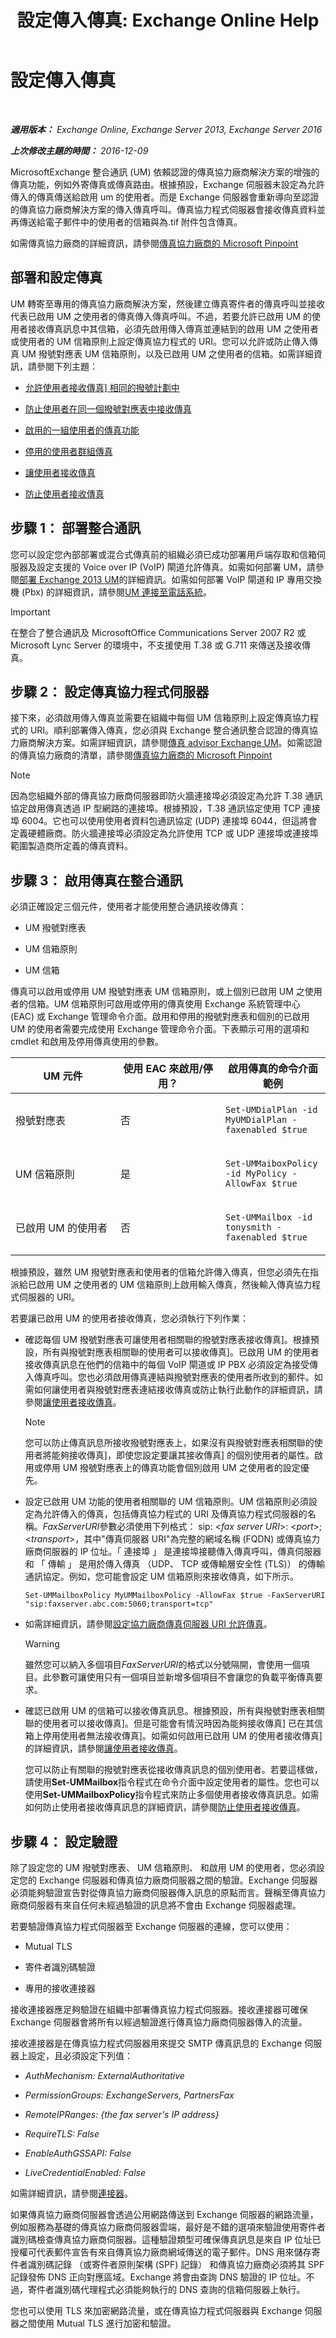 ﻿---
title: '設定傳入傳真: Exchange Online Help'
TOCTitle: 設定傳入傳真
ms:assetid: 5d3cae58-1690-424d-9bef-011911d0b608
ms:mtpsurl: https://technet.microsoft.com/zh-tw/library/Ee633468(v=EXCHG.150)
ms:contentKeyID: 52062333
ms.date: 05/23/2018
mtps_version: v=EXCHG.150
ms.translationtype: MT
---

# 設定傳入傳真

 

_**適用版本：** Exchange Online, Exchange Server 2013, Exchange Server 2016_

_**上次修改主題的時間：** 2016-12-09_

MicrosoftExchange 整合通訊 (UM) 依賴認證的傳真協力廠商解決方案的增強的傳真功能，例如外寄傳真或傳真路由。根據預設，Exchange 伺服器未設定為允許傳入的傳真傳送給啟用 um 的使用者。而是 Exchange 伺服器會重新導向至認證的傳真協力廠商解決方案的傳入傳真呼叫。傳真協力程式伺服器會接收傳真資料並再傳送給電子郵件中的使用者的信箱與為.tif 附件包含傳真。

如需傳真協力廠商的詳細資訊，請參閱[傳真協力廠商的 Microsoft Pinpoint](https://go.microsoft.com/fwlink/?linkid=190238)

## 部署和設定傳真

UM 轉寄至專用的傳真協力廠商解決方案，然後建立傳真寄件者的傳真呼叫並接收代表已啟用 UM 之使用者的傳真傳入傳真呼叫。不過，若要允許已啟用 UM 的使用者接收傳真訊息中其信箱，必須先啟用傳入傳真並連結到的啟用 UM 之使用者或使用者的 UM 信箱原則上設定傳真協力程式的 URI。您可以允許或防止傳入傳真 UM 撥號對應表 UM 信箱原則，以及已啟用 UM 之使用者的信箱。如需詳細資訊，請參閱下列主題：

  - [允許使用者接收傳真\] 相同的撥號計劃中](allow-users-in-the-same-dial-plan-to-receive-faxes-exchange-2013-help.md)

  - [防止使用者在同一個撥號對應表中接收傳真](prevent-users-in-the-same-dial-plan-from-receiving-faxes-exchange-2013-help.md)

  - [啟用的一組使用者的傳真功能](enable-faxing-for-a-group-of-users-exchange-2013-help.md)

  - [停用的使用者群組傳真](disable-faxing-for-a-group-of-users-exchange-2013-help.md)

  - [讓使用者接收傳真](enable-a-user-to-receive-faxes-exchange-2013-help.md)

  - [防止使用者接收傳真](prevent-a-user-from-receiving-faxes-exchange-2013-help.md)

## 步驟 1： 部署整合通訊

您可以設定您內部部署或混合式傳真前的組織必須已成功部署用戶端存取和信箱伺服器及設定支援的 Voice over IP (VoIP) 閘道允許傳真。如需如何部署 UM，請參閱[部署 Exchange 2013 UM](deploy-exchange-2013-um-exchange-2013-help.md)的詳細資訊。如需如何部署 VoIP 閘道和 IP 專用交換機 (Pbx) 的詳細資訊，請參閱[UM 連接至電話系統](connect-um-to-your-telephone-system-exchange-2013-help.md)。


> [!IMPORTANT]  
> 在整合了整合通訊及 MicrosoftOffice Communications Server 2007 R2 或 Microsoft Lync Server 的環境中，不支援使用 T.38 或 G.711 來傳送及接收傳真。




## 步驟 2： 設定傳真協力程式伺服器

接下來，必須啟用傳入傳真並需要在組織中每個 UM 信箱原則上設定傳真協力程式的 URI。順利部署傳入傳真，您必須與 Exchange 整合通訊整合認證的傳真協力廠商解決方案。如需詳細資訊，請參閱[傳真 advisor Exchange UM](fax-advisor-for-exchange-um-exchange-2013-help.md)。如需認證的傳真協力廠商的清單，請參閱[傳真協力廠商的 Microsoft Pinpoint](https://go.microsoft.com/fwlink/?linkid=190238)


> [!NOTE]  
> 因為您組織外部的傳真協力廠商伺服器即防火牆連接埠必須設定為允許 T.38 通訊協定啟用傳真透過 IP 型網路的連接埠。根據預設，T.38 通訊協定使用 TCP 連接埠 6004。它也可以使用使用者資料包通訊協定 (UDP) 連接埠 6044，但這將會定義硬體廠商。防火牆連接埠必須設定為允許使用 TCP 或 UDP 連接埠或連接埠範圍製造商所定義的傳真資料。




## 步驟 3： 啟用傳真在整合通訊

必須正確設定三個元件，使用者才能使用整合通訊接收傳真：

  - UM 撥號對應表

  - UM 信箱原則

  - UM 信箱

傳真可以啟用或停用 UM 撥號對應表 UM 信箱原則，或上個別已啟用 UM 之使用者的信箱。UM 信箱原則可啟用或停用的傳真使用 Exchange 系統管理中心 (EAC) 或 Exchange 管理命令介面。啟用和停用的撥號對應表和個別的已啟用 UM 的使用者需要完成使用 Exchange 管理命令介面。下表顯示可用的選項和 cmdlet 和啟用及停用傳真使用的參數。


<table>
<colgroup>
<col style="width: 33%" />
<col style="width: 33%" />
<col style="width: 33%" />
</colgroup>
<thead>
<tr class="header">
<th>UM 元件</th>
<th>使用 EAC 來啟用/停用？</th>
<th>啟用傳真的命令介面範例</th>
</tr>
</thead>
<tbody>
<tr class="odd">
<td><p>撥號對應表</p></td>
<td><p>否</p></td>
<td><p><code>Set-UMDialPlan -id MyUMDialPlan -faxenabled $true</code></p></td>
</tr>
<tr class="even">
<td><p>UM 信箱原則</p></td>
<td><p>是</p></td>
<td><p><code>Set-UMMaiboxPolicy -id MyPolicy -AllowFax $true</code></p></td>
</tr>
<tr class="odd">
<td><p>已啟用 UM 的使用者</p></td>
<td><p>否</p></td>
<td><p><code>Set-UMMailbox -id tonysmith -faxenabled $true</code></p></td>
</tr>
</tbody>
</table>


根據預設，雖然 UM 撥號對應表和使用者的信箱允許傳入傳真，但您必須先在指派給已啟用 UM 之使用者的 UM 信箱原則上啟用輸入傳真，然後輸入傳真協力程式伺服器的 URI。

若要讓已啟用 UM 的使用者接收傳真，您必須執行下列作業：

  - 確認每個 UM 撥號對應表可讓使用者相關聯的撥號對應表接收傳真\]。根據預設，所有與撥號對應表相關聯的使用者可以接收傳真\]。已啟用 UM 的使用者接收傳真訊息在他們的信箱中的每個 VoIP 閘道或 IP PBX 必須設定為接受傳入傳真呼叫。您也必須啟用傳真連結與撥號對應表的使用者所收到的郵件。如需如何讓使用者與撥號對應表連結接收傳真或防止執行此動作的詳細資訊，請參閱[讓使用者接收傳真](enable-a-user-to-receive-faxes-exchange-2013-help.md)。
    
    > [!NOTE]  
    > 您可以防止傳真訊息所接收撥號對應表上，如果沒有與撥號對應表相關聯的使用者將能夠接收傳真]，即使您設定要讓其接收傳真] 的個別使用者的屬性。啟用或停用 UM 撥號對應表上的傳真功能會個別啟用 UM 之使用者的設定優先。


  - 設定已啟用 UM 功能的使用者相關聯的 UM 信箱原則。UM 信箱原則必須設定為允許傳入的傳真，包括傳真協力程式的 URI 及傳真協力程式伺服器的名稱。*FaxServerURI*參數必須使用下列格式： sip: \<*fax server URI*\>: \<*port*\>; \<*transport*\>，其中"傳真伺服器 URI"為完整的網域名稱 (FQDN) 或傳真協力廠商伺服器的 IP 位址。「 連接埠 」 是連接埠接聽傳入傳真呼叫，傳真伺服器和 「 傳輸 」 是用於傳入傳真 （UDP、 TCP 或傳輸層安全性 (TLS)） 的傳輸通訊協定。例如，您可能會設定 UM 信箱原則來接收傳真，如下所示。
    
        Set-UMMailboxPolicy MyUMMailboxPolicy -AllowFax $true -FaxServerURI "sip:faxserver.abc.com:5060;transport=tcp"

  - 如需詳細資訊，請參閱[設定協力廠商傳真伺服器 URI 允許傳真](set-the-partner-fax-server-uri-to-allow-faxing-exchange-2013-help.md)。
    
    > [!WARNING]  
    > 雖然您可以納入多個項目<em>FaxServerURI</em>的格式以分號隔開，會使用一個項目。此參數可讓使用只有一個項目並新增多個項目不會讓您的負載平衡傳真要求。



  - 確認已啟用 UM 的信箱可以接收傳真訊息。根據預設，所有與撥號對應表相關聯的使用者可以接收傳真\]。但是可能會有情況時因為能夠接收傳真\] 已在其信箱上停用使用者無法接收傳真\]。如需如何啟用已啟用 UM 的使用者接收傳真\] 的詳細資訊，請參閱[讓使用者接收傳真](enable-a-user-to-receive-faxes-exchange-2013-help.md)。
    
    您可以防止有關聯的撥號對應表從接收傳真訊息的個別使用者。若要這樣做，請使用**Set-UMMailbox**指令程式在命令介面中設定使用者的屬性。您也可以使用**Set-UMMailboxPolicy**指令程式來防止多個使用者接收傳真訊息。如需如何防止使用者接收傳真訊息的詳細資訊，請參閱[防止使用者接收傳真](prevent-a-user-from-receiving-faxes-exchange-2013-help.md)。

## 步驟 4： 設定驗證

除了設定您的 UM 撥號對應表、 UM 信箱原則、 和啟用 UM 的使用者，您必須設定您的 Exchange 伺服器和傳真協力廠商伺服器之間的驗證。Exchange 伺服器必須能夠驗證宣告對從傳真協力廠商伺服器傳入訊息的原點而言。聲稱至傳真協力廠商伺服器有來自任何未經過驗證的訊息將不會由 Exchange 伺服器處理。

若要驗證傳真協力程式伺服器至 Exchange 伺服器的連線，您可以使用：

  - Mutual TLS

  - 寄件者識別碼驗證

  - 專用的接收連接器

接收連接器應足夠驗證在組織中部署傳真協力程式伺服器。接收連接器可確保 Exchange 伺服器會將所有以經過驗證進行傳真協力廠商伺服器傳入的流量。

接收連接器是在傳真協力程式伺服器用來提交 SMTP 傳真訊息的 Exchange 伺服器上設定，且必須設定下列值：

  - *AuthMechanism: ExternalAuthoritative*

  - *PermissionGroups: ExchangeServers, PartnersFax*

  - *RemoteIPRanges: {the fax server's IP address}*

  - *RequireTLS: False*

  - *EnableAuthGSSAPI: False*

  - *LiveCredentialEnabled: False*

如需詳細資訊，請參閱[連接器](connectors-exchange-2013-help.md)。

如果傳真協力廠商伺服器會透過公用網路傳送到 Exchange 伺服器的網路流量，例如服務為基礎的傳真協力廠商伺服器雲端，最好是不錯的選項來驗證使用寄件者識別碼檢查傳真協力廠商伺服器。這種驗證類型可確保傳真訊息是來自 IP 位址已授權可代表郵件宣告有來自傳真協力廠商網域傳送的電子郵件。DNS 用來儲存寄件者識別碼記錄 （或寄件者原則架構 (SPF) 記錄） 和傳真協力廠商必須將其 SPF 記錄發佈 DNS 正向對應區域。Exchange 將會由查詢 DNS 驗證的 IP 位址。不過，寄件者識別碼代理程式必須能夠執行的 DNS 查詢的信箱伺服器上執行。

您也可以使用 TLS 來加密網路流量，或在傳真協力程式伺服器與 Exchange 伺服器之間使用 Mutual TLS 進行加密和驗證。

